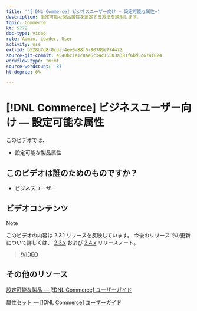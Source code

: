 ```yaml
---
title: '"[!DNL Commerce] ビジネスユーザー向け — 設定可能な属性»'
description: 設定可能な製品属性を設定する方法を説明します。
topic: Commerce
kt: 5772
doc-type: video
role: Admin, Leader, User
activity: use
exl-id: b528b7d8-0cda-4ee0-88f6-90789e774472
source-git-commit: e540bc1e1c8ae5c34c16503a381f6bd5c674f824
workflow-type: tm+mt
source-wordcount: '87'
ht-degree: 0%

---
```


# [!DNL Commerce] ビジネスユーザー向け — 設定可能な属性

このビデオでは、

- 設定可能な製品属性

## このビデオは誰のためのものですか？

- ビジネスユーザー

## ビデオコンテンツ

>[!NOTE]
>
>このビデオの内容は 2.3.1 リリースを反映しています。 今後のリリースでの更新について詳しくは、 [ 2.3.x](https://devdocs.magento.com/guides/v2.3/release-notes/bk-release-notes.html) および [2.4.x](https://devdocs.magento.com/guides/v2.4/release-notes/bk-release-notes.html) リリースノート。

>[!VIDEO](https://video.tv.adobe.com/v/35957?quality=12&learn=on)

## その他のリソース

[設定可能な製品 — [!DNL Commerce] ユーザーガイド](https://docs.magento.com/user-guide/catalog/product-create-configurable.html)

[属性セット — [!DNL Commerce] ユーザーガイド](https://docs.magento.com/user-guide/stores/attribute-sets.html)

